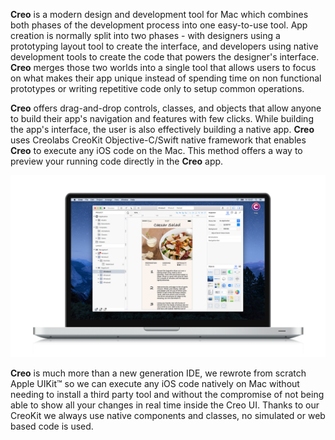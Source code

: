 **Creo** is a modern design and development tool for Mac which combines both phases of the development process into one easy-to-use tool. App creation is normally split into two phases - with designers using a prototyping layout tool to create the interface, and developers using native development tools to create the code that powers the designer's interface. **Creo** merges those two worlds into a single tool that allows users to focus on what makes their app unique instead of spending time on non functional prototypes or writing repetitive code only to setup common operations.


**Creo** offers drag-and-drop controls, classes, and objects that allow anyone to build their app's navigation and features with few clicks. While building the app's interface, the user is also effectively building a native app. **Creo** uses Creolabs CreoKit Objective-C/Swift native framework that enables **Creo** to execute any iOS code on the Mac. This method offers a way to preview your running code directly in the **Creo** app.


![Creo](../images/creo/what-is-creo-1.png)


**Creo** is much more than a new generation IDE, we rewrote from scratch Apple UIKit™ so we can execute any iOS code natively on Mac without needing to install a third party tool and without the compromise of not being able to show all your changes in real time inside the Creo UI. Thanks to our CreoKit we always use native components and classes, no simulated or web based code is used.